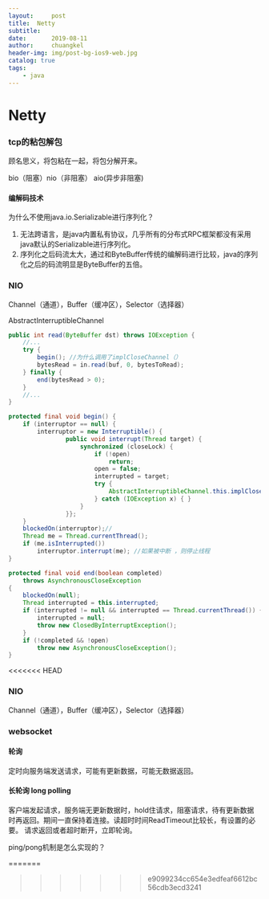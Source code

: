```yaml
---
layout:     post
title:	Netty
subtitle: 	
date:       2019-08-11
author:     chuangkel
header-img: img/post-bg-ios9-web.jpg
catalog: true
tags:
    - java
---
```


# Netty

### tcp的粘包解包

顾名思义，将包粘在一起，将包分解开来。

bio（阻塞）nio（非阻塞） aio(异步非阻塞)

#### 编解码技术

为什么不使用java.io.Serializable进行序列化？

1. 无法跨语言，是java内置私有协议，几乎所有的分布式RPC框架都没有采用java默认的Serializable进行序列化。
2. 序列化之后码流太大，通过和ByteBuffer传统的编解码进行比较，java的序列化之后的码流明显是ByteBuffer的五倍。



### NIO

Channel（通道），Buffer（缓冲区），Selector（选择器）



AbstractInterruptibleChannel

```java
public int read(ByteBuffer dst) throws IOException {
    //...
    try {
        begin(); //为什么调用了implCloseChannel（）
        bytesRead = in.read(buf, 0, bytesToRead);
    } finally {
        end(bytesRead > 0);
    }
    //...
}
```



```java
protected final void begin() {
    if (interruptor == null) {
        interruptor = new Interruptible() {
                public void interrupt(Thread target) {
                    synchronized (closeLock) {
                        if (!open)
                            return;
                        open = false;
                        interrupted = target;
                        try {
                            AbstractInterruptibleChannel.this.implCloseChannel();
                        } catch (IOException x) { }
                    }
                }};
    }
    blockedOn(interruptor);//
    Thread me = Thread.currentThread();
    if (me.isInterrupted())
        interruptor.interrupt(me); //如果被中断 ，则停止线程
}
```





```java
protected final void end(boolean completed)
    throws AsynchronousCloseException
{
    blockedOn(null);
    Thread interrupted = this.interrupted;
    if (interrupted != null && interrupted == Thread.currentThread()) {
        interrupted = null;
        throw new ClosedByInterruptException();
    }
    if (!completed && !open)
        throw new AsynchronousCloseException();
}
```





<<<<<<< HEAD
### NIO

Channel（通道），Buffer（缓冲区），Selector（选择器）





### websocket

#### 轮询

定时向服务端发送请求，可能有更新数据，可能无数据返回。

#### 长轮询 long polling

客户端发起请求，服务端无更新数据时，hold住请求，阻塞请求，待有更新数据时再返回。期间一直保持着连接。读超时时间ReadTimeout比较长，有设置的必要。 请求返回或者超时断开，立即轮询。

ping/pong机制是怎么实现的？

=======
>>>>>>> e9099234cc654e3edfeaf6612bc56cdb3ecd3241
